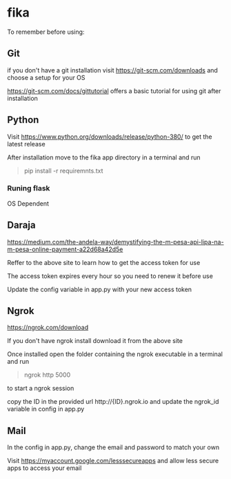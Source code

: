 # fika
To remember before using:

## Git
if you don't have a git installation visit https://git-scm.com/downloads and choose a setup for your OS

https://git-scm.com/docs/gittutorial offers a basic tutorial for using git after installation

## Python

Visit https://www.python.org/downloads/release/python-380/ to get the latest release

After installation move to the fika app directory in a terminal and run

> pip install -r requiremnts.txt

### Runing flask

OS Dependent

## Daraja

https://medium.com/the-andela-way/demystifying-the-m-pesa-api-lipa-na-m-pesa-online-payment-a22d68a42d5e

Reffer to the above site to learn how to get the access token for use

The access token expires every hour so you need to renew it before use

Update the config variable in app.py with your new access token 

## Ngrok

https://ngrok.com/download

If you don't have ngrok install download it from the above site

Once installed open the folder containing the ngrok executable in a terminal and run

> ngrok http 5000

to start a ngrok session

copy the ID in the provided url http://{ID}.ngrok.io and update the ngrok_id 
variable in config in app.py

## Mail

In the config in app.py, change the email and password to match your own

Visit https://myaccount.google.com/lesssecureapps and allow less secure apps to access your email
